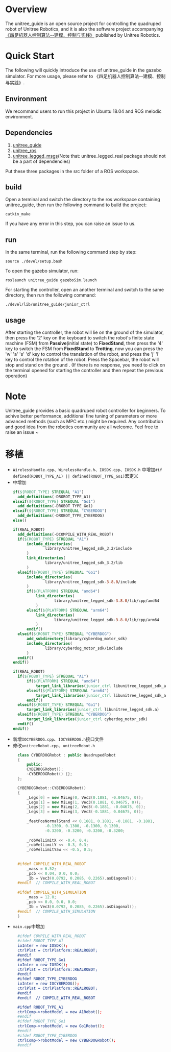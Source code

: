 # Overview

The unitree_guide is an open source project for controlling the quadruped robot of Unitree Robotics, and it is also the
software project
accompanying [《四足机器人控制算法--建模、控制与实践》](https://detail.tmall.com/item.htm?spm=a212k0.12153887.0.0.5487687dBgiovR&id=704510718152)
published by Unitree Robotics.

# Quick Start

The following will quickly introduce the use of unitree_guide in the gazebo simulator. For more usage, please refer to
《四足机器人控制算法--建模、控制与实践》.

## Environment

We recommand users to run this project in Ubuntu 18.04 and ROS melodic environment.

## Dependencies

1. [unitree_guide](https://github.com/unitreerobotics/unitree_guide)<br>
2. [unitree_ros](https://github.com/unitreerobotics/unitree_ros)<br>
3. [unitree_legged_msgs](https://github.com/unitreerobotics/unitree_ros_to_real)(Note that: unitree_legged_real package
   should not be a part of dependencies)<br>

Put these three packages in the src folder of a ROS workspace.

## build

Open a terminal and switch the directory to the ros workspace containing unitree_guide, then run the following command
to build the project:

```
catkin_make
```

If you have any error in this step, you can raise an issue to us.

## run

In the same terminal, run the following command step by step:

```
source ./devel/setup.bash
```

To open the gazebo simulator, run:

```
roslaunch unitree_guide gazeboSim.launch 
```

For starting the controller, open an another terminal and switch to the same directory, then run the following command:

```
./devel/lib/unitree_guide/junior_ctrl
```

## usage

After starting the controller, the robot will lie on the ground of the simulator, then press the '2' key on the keyboard
to switch the robot's finite state machine (FSM) from **Passive**(initial state) to **FixedStand**, then press the '4'
key to switch the FSM from **FixedStand** to **Trotting**, now you can press the 'w' 'a' 's' 'd' key to control the
translation of the robot, and press the 'j' 'l' key to control the rotation of the robot. Press the Spacebar, the robot
will stop and stand on the ground
. (If there is no response, you need to click on the terminal opened for starting the controller and then repeat the
previous operation)

# Note

Unitree_guide provides a basic quadruped robot controller for beginners. To achive better performance, additional fine
tuning of parameters or more advanced methods (such as MPC etc.) might be required. Any contribution and good idea from
the robotics community are all welcome. Feel free to raise an issue ~ <br>

# 移植

* `WirelessHandle.cpp`、`WirelessHandle.h`、`IOSDK.cpp`、`IOSDK.h`
  中增加`#if defined(ROBOT_TYPE_A1) || defined(ROBOT_TYPE_Go1)`宏定义
* 中增加
  ```cmake
  if(${ROBOT_TYPE} STREQUAL "A1")
    add_definitions(-DROBOT_TYPE_A1)
  elseif(${ROBOT_TYPE} STREQUAL "Go1")
    add_definitions(-DROBOT_TYPE_Go1)
  elseif(${ROBOT_TYPE} STREQUAL "CYBERDOG")
    add_definitions(-DROBOT_TYPE_CYBERDOG)
  else()
  
  if(REAL_ROBOT)
    add_definitions(-DCOMPILE_WITH_REAL_ROBOT)
    if(${ROBOT_TYPE} STREQUAL "A1")
        include_directories(
                library/unitree_legged_sdk_3.2/include
        )
        link_directories(
                library/unitree_legged_sdk_3.2/lib
        )
    elseif(${ROBOT_TYPE} STREQUAL "Go1")
        include_directories(
                library/unitree_legged_sdk-3.8.0/include
        )
        if(${PLATFORM} STREQUAL "amd64")
            link_directories(
                    library/unitree_legged_sdk-3.8.0/lib/cpp/amd64
            )
        elseif(${PLATFORM} STREQUAL "arm64")
            link_directories(
                    library/unitree_legged_sdk-3.8.0/lib/cpp/arm64
            )
        endif()
    elseif(${ROBOT_TYPE} STREQUAL "CYBERDOG")
        add_subdirectory(library/cyberdog_motor_sdk)
        include_directories(
                library/cyberdog_motor_sdk/include
        )
    endif()
  endif()
  
  if(REAL_ROBOT)
    if(${ROBOT_TYPE} STREQUAL "A1")
        if(${PLATFORM} STREQUAL "amd64")
            target_link_libraries(junior_ctrl libunitree_legged_sdk_amd64.so)
        elseif(${PLATFORM} STREQUAL "arm64")
            target_link_libraries(junior_ctrl libunitree_legged_sdk_arm64.so)
        endif()
    elseif(${ROBOT_TYPE} STREQUAL "Go1")
        target_link_libraries(junior_ctrl libunitree_legged_sdk.a)
    elseif(${ROBOT_TYPE} STREQUAL "CYBERDOG")
        target_link_libraries(junior_ctrl cyberdog_motor_sdk)
    endif()
  endif()
  ```
* 新增`IOCYBERDOG.cpp`、`IOCYBERDOG.h`接口文件
* 修改`unitreeRobot.cpp`、`unitreeRobot.h`
  ```c++
    class CYBERDOGRobot : public QuadrupedRobot
    {
        public:
        CYBERDOGRobot();
        ~CYBERDOGRobot() {};
    };
  
    CYBERDOGRobot::CYBERDOGRobot()
    {
        _Legs[0] = new MiLeg(0, Vec3(0.1881, -0.04675, 0));
        _Legs[1] = new MiLeg(1, Vec3(0.1881, 0.04675, 0));
        _Legs[2] = new MiLeg(2, Vec3(-0.1881, -0.04675, 0));
        _Legs[3] = new MiLeg(3, Vec3(-0.1881, 0.04675, 0));
    
        _feetPosNormalStand << 0.1881, 0.1881, -0.1881, -0.1881,
                -0.1300, 0.1300, -0.1300, 0.1300,
                -0.3200, -0.3200, -0.3200, -0.3200;
    
        _robVelLimitX << -0.4, 0.4;
        _robVelLimitY << -0.3, 0.3;
        _robVelLimitYaw << -0.5, 0.5;
    
    
    #ifdef COMPILE_WITH_REAL_ROBOT
        _mass = 6.52;
        _pcb << 0.04, 0.0, 0.0;
        _Ib = Vec3(0.0792, 0.2085, 0.2265).asDiagonal();
    #endif  // COMPILE_WITH_REAL_ROBOT
    
    #ifdef COMPILE_WITH_SIMULATION
        _mass = 12.0;
        _pcb << 0.0, 0.0, 0.0;
        _Ib = Vec3(0.0792, 0.2085, 0.2265).asDiagonal();
    #endif  // COMPILE_WITH_SIMULATION
    }
  
  ```
* `main.cpp`中增加
  ```cmake
    #ifdef COMPILE_WITH_REAL_ROBOT
    #ifdef ROBOT_TYPE_A1
    ioInter = new IOSDK();
    ctrlPlat = CtrlPlatform::REALROBOT;
    #endif
    #ifdef ROBOT_TYPE_Go1
    ioInter = new IOSDK();
    ctrlPlat = CtrlPlatform::REALROBOT;
    #endif
    #ifdef ROBOT_TYPE_CYBERDOG
    ioInter = new IOCYBERDOG();
    ctrlPlat = CtrlPlatform::REALROBOT;
    #endif
    #endif  // COMPILE_WITH_REAL_ROBOT
  
    #ifdef ROBOT_TYPE_A1
    ctrlComp->robotModel = new A1Robot();
    #endif
    #ifdef ROBOT_TYPE_Go1
    ctrlComp->robotModel = new Go1Robot();
    #endif
    #ifdef ROBOT_TYPE_CYBERDOG
    ctrlComp->robotModel = new CYBERDOGRobot();
    #endif
  ```